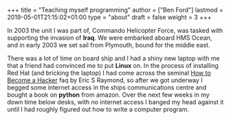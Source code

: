 +++
title = "Teaching myself programming"
author = ["Ben Ford"]
lastmod = 2019-05-01T21:15:02+01:00
type = "about"
draft = false
weight = 3
+++

In 2003 the unit I was part of, Commando Helicopter Force, was tasked with
supporting the invasion of **Iraq**. We were embarked aboard HMS Ocean, and in early
2003 we set sail from Plymouth, bound for the middle east.

There was a lot of time on board ship and I had a shiny new laptop with me that
a friend had convinced me to put **Linux** on. In the process of installing Red Hat
(and bricking the laptop) I had come across the seminal [How to Become a Hacker](http://www.catb.org/esr/faqs/hacker-howto.html)
faq by Eric S Raymond, so after we got underway I begged some internet access in
the ships communications centre and bought a book on **python** from amazon. Over
the next few weeks in my down time below desks, with no internet access I banged
my head against it until I had roughly figured out how to write a computer
program.
